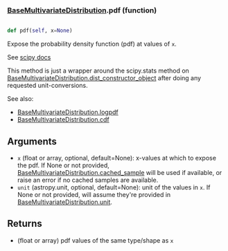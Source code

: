 ### [BaseMultivariateDistribution](BaseMultivariateDistribution.md).pdf (function)


```py

def pdf(self, x=None)

```



Expose the probability density function (pdf) at values of `x`.

See [scipy docs](https://docs.scipy.org/doc/scipy/reference/generated/scipy.stats.rv_continuous.pdf.html)

This method is just a wrapper around the scipy.stats method on
[BaseMultivariateDistribution.dist_constructor_object](BaseMultivariateDistribution.dist_constructor_object.md) after doing any requested unit-conversions.

See also:

* [BaseMultivariateDistribution.logpdf](BaseMultivariateDistribution.logpdf.md)
* [BaseMultivariateDistribution.cdf](BaseMultivariateDistribution.cdf.md)

Arguments
----------
* `x` (float or array, optional, default=None): x-values at which to
    expose the pdf.  If None or not provided, [BaseMultivariateDistribution.cached_sample](BaseMultivariateDistribution.cached_sample.md)
    will be used if available, or raise an error if no cached samples
    are available.
* `unit` (astropy.unit, optional, default=None): unit of the values
    in `x`.  If None or not provided, will assume they're provided in
    [BaseMultivariateDistribution.unit](BaseMultivariateDistribution.unit.md).

Returns
---------
* (float or array) pdf values of the same type/shape as `x`

